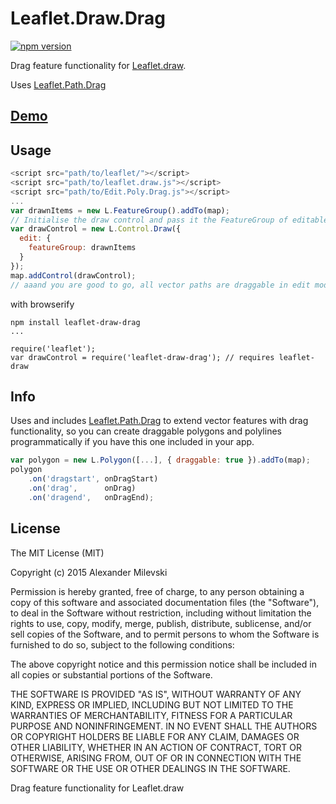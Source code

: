 # Leaflet.Draw.Drag

[![npm version](https://badge.fury.io/js/leaflet-draw-drag.svg)](http://badge.fury.io/js/leaflet-draw-drag)

Drag feature functionality for [Leaflet.draw](https://github.com/Leaflet/Leaflet.draw).

Uses [Leaflet.Path.Drag](https://github.com/w8r/Leaflet.Path.Drag)

## [Demo](https://w8r.github.io/Leaflet.draw.drag)

## Usage

```javascript
<script src="path/to/leaflet/"></script>
<script src="path/to/leaflet.draw.js"></script>
<script src="path/to/Edit.Poly.Drag.js"></script>
...
var drawnItems = new L.FeatureGroup().addTo(map);
// Initialise the draw control and pass it the FeatureGroup of editable layers
var drawControl = new L.Control.Draw({
  edit: {
    featureGroup: drawnItems
  }
});
map.addControl(drawControl);
// aaand you are good to go, all vector paths are draggable in edit mode

```

with browserify

```
npm install leaflet-draw-drag
...

require('leaflet');
var drawControl = require('leaflet-draw-drag'); // requires leaflet-draw
```

## Info

Uses and includes [Leaflet.Path.Drag](https://github.com/w8r/Leaflet.Path.Drag)
to extend vector features with drag functionality, so you can create draggable
polygons and polylines programmatically if you have this one included in your
app.

```javascript
var polygon = new L.Polygon([...], { draggable: true }).addTo(map);
polygon
    .on('dragstart', onDragStart)
    .on('drag',      onDrag)
    .on('dragend',   onDragEnd);
```

## License

The MIT License (MIT)

Copyright (c) 2015 Alexander Milevski

Permission is hereby granted, free of charge, to any person obtaining a copy of
this software and associated documentation files (the "Software"), to deal in
the Software without restriction, including without limitation the rights to use,
copy, modify, merge, publish, distribute, sublicense, and/or sell copies of the
Software, and to permit persons to whom the Software is furnished to do so,
subject to the following conditions:

The above copyright notice and this permission notice shall be included in all
copies or substantial portions of the Software.

THE SOFTWARE IS PROVIDED "AS IS", WITHOUT WARRANTY OF ANY KIND, EXPRESS OR
IMPLIED, INCLUDING BUT NOT LIMITED TO THE WARRANTIES OF MERCHANTABILITY, FITNESS
FOR A PARTICULAR PURPOSE AND NONINFRINGEMENT. IN NO EVENT SHALL THE AUTHORS OR
COPYRIGHT HOLDERS BE LIABLE FOR ANY CLAIM, DAMAGES OR OTHER LIABILITY, WHETHER
IN AN ACTION OF CONTRACT, TORT OR OTHERWISE, ARISING FROM, OUT OF OR IN
CONNECTION WITH THE SOFTWARE OR THE USE OR OTHER DEALINGS IN THE SOFTWARE.

Drag feature functionality for Leaflet.draw

